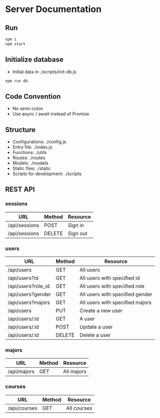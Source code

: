 # Server Documentation

## Run
```js
npm i
npm start
```

## Initialize database
* Initial data in ./scripts/init-db.js
```js
npm run db 
```

## Code Convention
* No semi-colon
* Use async / await instead of Promise

## Structure
* Configurations: ./config.js
* Entry file: ./index.js
* Functions: ./utils
* Routes: ./routes
* Models: ./models
* Static files: ./static
* Scripts for development: ./scripts

## REST API
### sessions
| URL | Method | Resource |
| - | - | - |
| /api/sessions | POST | Sign in |
| /api/sessions | DELETE | Sign out |

### users
| URL | Method | Resource |
| - | - | - |
| /api/users | GET | All users |
| /api/users?id | GET | All users with specified id |
| /api/users?role_id | GET | All users with specified role |
| /api/users?gender | GET | All users with specified gender 
| /api/users?majors | GET | All users with specified majors |
| /api/users | PUT | Create a new user |
| /api/users/:id | GET | A user |
| /api/users/:id | POST | Update a user |
| /api/users/:id | DELETE | Delete a user |

### majors
| URL | Method | Resource |
| - | - | - |
| /api/majors | GET | All majors |

### courses
| URL | Method | Resource |
| - | - | - |
| /api/courses | GET | All courses |

